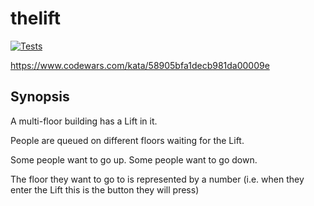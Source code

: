 # thelift
[![Tests](https://github.com/wolkoman/thelift/actions/workflows/test.yml/badge.svg)](https://github.com/wolkoman/thelift/actions/workflows/test.yml)

https://www.codewars.com/kata/58905bfa1decb981da00009e

## Synopsis

A multi-floor building has a Lift in it.

People are queued on different floors waiting for the Lift.

Some people want to go up. Some people want to go down.

The floor they want to go to is represented by a number (i.e. when they enter the Lift this is the button they will press)

